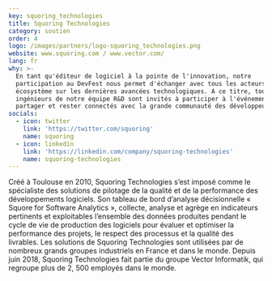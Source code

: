 ```yaml
---
key: squoring_technologies
title: Squoring Technologies
category: soutien
order: 4
logo: /images/partners/logo-squoring_technologies.png
website: www.squoring.com / www.vector.com/
lang: fr
why: >-
  En tant qu'éditeur de logiciel à la pointe de l'innovation, notre
  participation au DevFest nous permet d'échanger avec tous les acteurs de notre
  écosystème sur les dernières avancées technologiques. A ce titre, tous les
  ingénieurs de notre équipe R&D sont invités à participer à l'événement pour
  partager et rester connectés avec la grande communauté des développeurs !
socials:
  - icon: twitter
    link: 'https://twitter.com/squoring'
    name: squoring
  - icon: linkedin
    link: 'https://linkedin.com/company/squoring-technologies'
    name: squoring-technologies
---
```

Créé à Toulouse en 2010, Squoring Technologies s’est imposé comme le spécialiste des solutions de pilotage de la qualité et de la performance des développements logiciels. Son tableau de bord d’analyse décisionnelle « Squore for Software Analytics », collecte, analyse et agrège en indicateurs pertinents et exploitables l’ensemble des données produites pendant le cycle de vie de production des logiciels pour évaluer et optimiser la performance des projets, le respect des processus et la qualité des livrables. Les solutions de Squoring Technologies sont utilisées par de nombreux grands groupes industriels en France et dans le monde. Depuis juin 2018, Squoring Technologies fait partie du groupe Vector Informatik, qui regroupe plus de 2, 500 employés dans le monde.
